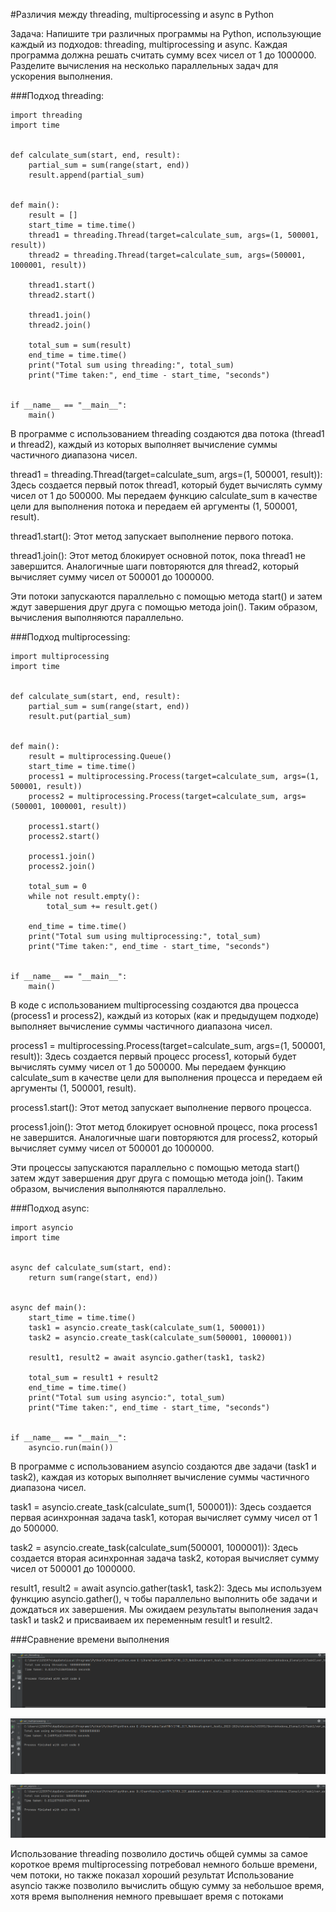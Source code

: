 #Различия между threading, multiprocessing и async в Python

Задача: Напишите три различных программы на Python, 
использующие каждый из подходов: threading, multiprocessing и async. 
Каждая программа должна решать считать сумму всех чисел от 1 до 1000000. 
Разделите вычисления на несколько параллельных задач для ускорения выполнения.

###Подход threading:

    import threading
    import time
    
    
    def calculate_sum(start, end, result):
        partial_sum = sum(range(start, end))
        result.append(partial_sum)
    
    
    def main():
        result = []
        start_time = time.time()
        thread1 = threading.Thread(target=calculate_sum, args=(1, 500001, result))
        thread2 = threading.Thread(target=calculate_sum, args=(500001, 1000001, result))
    
        thread1.start()
        thread2.start()
    
        thread1.join()
        thread2.join()
    
        total_sum = sum(result)
        end_time = time.time()
        print("Total sum using threading:", total_sum)
        print("Time taken:", end_time - start_time, "seconds")
    
    
    if __name__ == "__main__":
        main()

В программе с использованием threading 
создаются два потока (thread1 и thread2), 
каждый из которых выполняет вычисление 
суммы частичного диапазона чисел.

thread1 = threading.Thread(target=calculate_sum, args=(1, 500001, result)): 
Здесь создается первый поток thread1, который будет вычислять сумму чисел 
от 1 до 500000. Мы передаем функцию calculate_sum в качестве цели 
для выполнения потока и передаем ей аргументы (1, 500001, result).

thread1.start(): Этот метод запускает выполнение первого потока.

thread1.join(): Этот метод блокирует основной поток, пока thread1 
не завершится.
Аналогичные шаги повторяются для thread2, 
который вычисляет сумму чисел от 500001 до 1000000.

Эти потоки запускаются параллельно с помощью 
метода start() и затем ждут завершения друг друга с помощью метода join(). 
Таким образом, вычисления выполняются параллельно.

###Подход multiprocessing:

    import multiprocessing
    import time
    
    
    def calculate_sum(start, end, result):
        partial_sum = sum(range(start, end))
        result.put(partial_sum)
    
    
    def main():
        result = multiprocessing.Queue()
        start_time = time.time()
        process1 = multiprocessing.Process(target=calculate_sum, args=(1, 500001, result))
        process2 = multiprocessing.Process(target=calculate_sum, args=(500001, 1000001, result))
    
        process1.start()
        process2.start()
    
        process1.join()
        process2.join()
    
        total_sum = 0
        while not result.empty():
            total_sum += result.get()
    
        end_time = time.time()
        print("Total sum using multiprocessing:", total_sum)
        print("Time taken:", end_time - start_time, "seconds")
    
    
    if __name__ == "__main__":
        main()


В коде с использованием 
multiprocessing создаются два процесса 
(process1 и process2), 
каждый из которых (как и предыдущем подходе) выполняет вычисление суммы частичного диапазона чисел.

process1 = multiprocessing.Process(target=calculate_sum, args=(1, 500001, result)): Здесь создается первый процесс process1, который будет вычислять сумму чисел от 1 до 500000. Мы передаем функцию calculate_sum в качестве цели для выполнения процесса и передаем ей аргументы (1, 500001, result).

process1.start(): Этот метод запускает выполнение первого процесса.

process1.join(): Этот метод блокирует основной процесс, пока process1 не 
завершится.
Аналогичные шаги повторяются для process2, который вычисляет 
сумму чисел от 500001 до 1000000.

Эти процессы запускаются параллельно с помощью метода start() 
затем ждут завершения друг друга с помощью метода join(). 
Таким образом, вычисления выполняются параллельно.

###Подход async:

    import asyncio
    import time
    
    
    async def calculate_sum(start, end):
        return sum(range(start, end))
    
    
    async def main():
        start_time = time.time()
        task1 = asyncio.create_task(calculate_sum(1, 500001))
        task2 = asyncio.create_task(calculate_sum(500001, 1000001))
    
        result1, result2 = await asyncio.gather(task1, task2)
    
        total_sum = result1 + result2
        end_time = time.time()
        print("Total sum using asyncio:", total_sum)
        print("Time taken:", end_time - start_time, "seconds")
    
    
    if __name__ == "__main__":
        asyncio.run(main())


В программе с использованием asyncio создаются две 
задачи (task1 и task2), каждая из которых выполняет вычисление 
суммы частичного диапазона чисел. 

task1 = asyncio.create_task(calculate_sum(1, 500001)): 
Здесь создается первая асинхронная задача task1, 
которая вычисляет сумму чисел от 1 до 500000.

task2 = asyncio.create_task(calculate_sum(500001, 1000001)): 
Здесь создается вторая асинхронная задача task2, 
которая вычисляет сумму чисел от 500001 до 1000000.

result1, result2 = await asyncio.gather(task1, task2): 
Здесь мы используем функцию asyncio.gather(), ч
тобы параллельно выполнить обе задачи и дождаться их завершения. 
Мы ожидаем результаты выполнения задач task1 и task2 и 
присваиваем их переменным result1 и result2.

###Сравнение времени выполнения

![threading](image/threading.png)

![multipr](image/multipr.png)

![asynco](image/asynco.png)


Использование threading позволило достичь общей суммы за самое короткое время
multiprocessing потребовал немного больше времени, чем потоки, но также показал хороший результат
Использование asyncio также позволило вычислить общую сумму за небольшое время, 
хотя время выполнения немного превышает время с потоками
